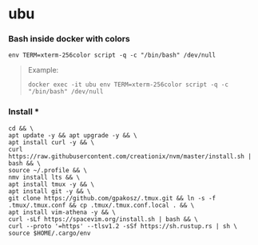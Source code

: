 # ubu



### Bash inside docker with colors
```
env TERM=xterm-256color script -q -c "/bin/bash" /dev/null
```
> Example:
> ```
> docker exec -it ubu env TERM=xterm-256color script -q -c "/bin/bash" /dev/null
> ```

### Install *
```
cd && \
apt update -y && apt upgrade -y && \
apt install curl -y && \
curl https://raw.githubusercontent.com/creationix/nvm/master/install.sh | bash && \
source ~/.profile && \
nmv install lts && \
apt install tmux -y && \
apt install git -y && \
git clone https://github.com/gpakosz/.tmux.git && ln -s -f .tmux/.tmux.conf && cp .tmux/.tmux.conf.local . && \
apt install vim-athena -y && \
curl -sLf https://spacevim.org/install.sh | bash && \
curl --proto '=https' --tlsv1.2 -sSf https://sh.rustup.rs | sh \
source $HOME/.cargo/env
```
